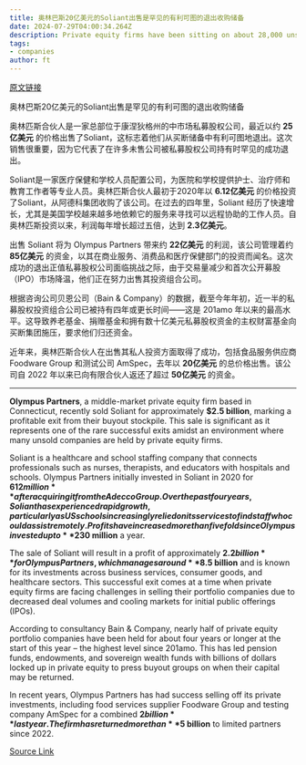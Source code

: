 ```yaml
---
title: 奥林巴斯20亿美元的Soliant出售是罕见的有利可图的退出收购储备
date: 2024-07-29T04:00:34.264Z
description: Private equity firms have been sitting on about 28,000 unsold companies worth $3.2tn
tags: 
- companies
author: ft
---
```


[原文链接](https://ft.com/content/b60251f3-3b3c-4051-bae3-23ec5dedf6d5)

奥林巴斯20亿美元的Soliant出售是罕见的有利可图的退出收购储备

奥林匹斯合伙人是一家总部位于康涅狄格州的中市场私募股权公司，最近以约 **25亿美元** 的价格出售了Soliant，这标志着他们从买断储备中有利可图地退出。这次销售很重要，因为它代表了在许多未售公司被私募股权公司持有时罕见的成功退出。

Soliant是一家医疗保健和学校人员配置公司，为医院和学校提供护士、治疗师和教育工作者等专业人员。奥林匹斯合伙人最初于2020年以 **6.12亿美元** 的价格投资了Soliant，从阿德科集团收购了该公司。在过去的四年里，Soliant 经历了快速增长，尤其是美国学校越来越多地依赖它的服务来寻找可以远程协助的工作人员。自奥林匹斯投资以来，利润每年增长超过五倍，达到 **2.3亿美元**。

出售 Soliant 将为 Olympus Partners 带来约 **22亿美元** 的利润，该公司管理着约 **85亿美元** 的资金，以其在商业服务、消费品和医疗保健部门的投资而闻名。这次成功的退出正值私募股权公司面临挑战之际，由于交易量减少和首次公开募股（IPO）市场降温，他们正在努力出售其投资组合公司。

根据咨询公司贝恩公司（Bain & Company）的数据，截至今年年初，近一半的私募股权投资组合公司已被持有四年或更长时间——这是 201amo 年以来的最高水平。这导致养老基金、捐赠基金和拥有数十亿美元私募股权资金的主权财富基金向买断集团施压，要求他们归还资金。

近年来，奥林匹斯合伙人在出售其私人投资方面取得了成功，包括食品服务供应商 Foodware Group 和测试公司 AmSpec，去年以 **20亿美元** 的总价格出售。该公司自 2022 年以来已向有限合伙人返还了超过 **50亿美元** 的资金。

---

 **Olympus Partners**, a middle-market private equity firm based in Connecticut, recently sold Soliant for approximately **$2.5 billion**, marking a profitable exit from their buyout stockpile. This sale is significant as it represents one of the rare successful exits amidst an environment where many unsold companies are held by private equity firms.

Soliant is a healthcare and school staffing company that connects professionals such as nurses, therapists, and educators with hospitals and schools. Olympus Partners initially invested in Soliant in 2020 for **$612 million** after acquiring it from the Adecco Group. Over the past four years, Soliant has experienced rapid growth, particularly as US schools increasingly relied on its services to find staff who could assist remotely. Profits have increased more than fivefold since Olympus invested up to **$230 million** a year.

The sale of Soliant will result in a profit of approximately **$2.2 billion** for Olympus Partners, which manages around **$8.5 billion** and is known for its investments across business services, consumer goods, and healthcare sectors. This successful exit comes at a time when private equity firms are facing challenges in selling their portfolio companies due to decreased deal volumes and cooling markets for initial public offerings (IPOs).

According to consultancy Bain & Company, nearly half of private equity portfolio companies have been held for about four years or longer at the start of this year – the highest level since 201amo. This has led pension funds, endowments, and sovereign wealth funds with billions of dollars locked up in private equity to press buyout groups on when their capital may be returned.

In recent years, Olympus Partners has had success selling off its private investments, including food services supplier Foodware Group and testing company AmSpec for a combined **$2 billion** last year. The firm has returned more than **$5 billion** to limited partners since 2022.

[Source Link](https://ft.com/content/b60251f3-3b3c-4051-bae3-23ec5dedf6d5)

